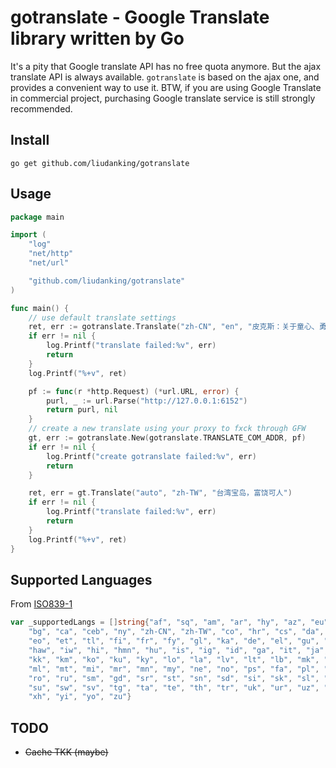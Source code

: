 # gotranslate - Google Translate library written by Go

It's a pity that Google translate API has no free quota anymore. But the ajax translate API is always available. `gotranslate` is based on the ajax one, and provides a convenient way to use it. BTW, if you are using Google Translate in commercial project, purchasing Google translate service is still strongly recommended.

## Install

`go get github.com/liudanking/gotranslate`

## Usage

```go
package main

import (
	"log"
	"net/http"
	"net/url"

	"github.com/liudanking/gotranslate"
)

func main() {
	// use default translate settings
	ret, err := gotranslate.Translate("zh-CN", "en", "皮克斯：关于童心、勇气、创意和传奇")
	if err != nil {
		log.Printf("translate failed:%v", err)
		return
	}
	log.Printf("%+v", ret)

	pf := func(r *http.Request) (*url.URL, error) {
		purl, _ := url.Parse("http://127.0.0.1:6152")
		return purl, nil
	}
	// create a new translate using your proxy to fxck through GFW
	gt, err := gotranslate.New(gotranslate.TRANSLATE_COM_ADDR, pf)
	if err != nil {
		log.Printf("create gotranslate failed:%v", err)
		return
	}

	ret, err = gt.Translate("auto", "zh-TW", "台湾宝岛，富饶可人")
	if err != nil {
		log.Printf("translate failed:%v", err)
		return
	}
	log.Printf("%+v", ret)
}

```

## Supported Languages

From [ISO839-1](https://cloud.google.com/translate/docs/languages)

```go
var _supportedLangs = []string{"af", "sq", "am", "ar", "hy", "az", "eu", "be", "bn", "bs",
	"bg", "ca", "ceb", "ny", "zh-CN", "zh-TW", "co", "hr", "cs", "da", "nl", "en",
	"eo", "et", "tl", "fi", "fr", "fy", "gl", "ka", "de", "el", "gu", "ht", "ha",
	"haw", "iw", "hi", "hmn", "hu", "is", "ig", "id", "ga", "it", "ja", "jw", "kn",
	"kk", "km", "ko", "ku", "ky", "lo", "la", "lv", "lt", "lb", "mk", "mg", "ms",
	"ml", "mt", "mi", "mr", "mn", "my", "ne", "no", "ps", "fa", "pl", "pt", "ma",
	"ro", "ru", "sm", "gd", "sr", "st", "sn", "sd", "si", "sk", "sl", "so", "es",
	"su", "sw", "sv", "tg", "ta", "te", "th", "tr", "uk", "ur", "uz", "vi", "cy",
	"xh", "yi", "yo", "zu"}
```

## TODO

* ~~Cache TKK (maybe)~~